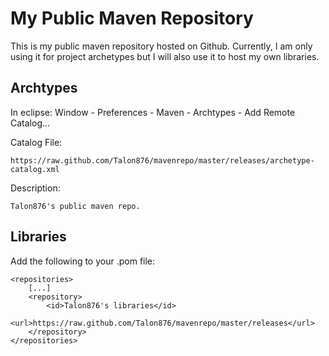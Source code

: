 My Public Maven Repository
==========================
This is my public maven repository hosted on Github. Currently, I am only using it for project archetypes but I will also use it to host my own libraries.


Archtypes
---------

In eclipse: Window - Preferences - Maven - Archtypes - Add Remote Catalog...

Catalog File:

	https://raw.github.com/Talon876/mavenrepo/master/releases/archetype-catalog.xml

Description:

	Talon876's public maven repo.
	
Libraries
---------

Add the following to your .pom file:

	<repositories>
		[...]
		<repository>
			<id>Talon876's libraries</id>
			<url>https://raw.github.com/Talon876/mavenrepo/master/releases</url>
		</repository>
	</repositories>
	